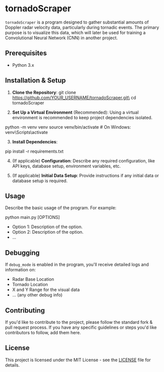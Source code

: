 # tornadoScraper

`tornadoScraper` is a program designed to gather substantial amounts of Doppler radar velocity data, particularly during tornadic events. The primary purpose is to visualize this data, which will later be used for training a Convolutional Neural Network (CNN) in another project.

## Prerequisites

- Python 3.x

## Installation & Setup

1. **Clone the Repository**:
git clone https://github.com/YOUR_USERNAME/tornadoScraper.git\
cd tornadoScraper


2. **Set Up a Virtual Environment** (Recommended):
Using a virtual environment is recommended to keep project dependencies isolated.

python -m venv venv
source venv/bin/activate # On Windows: venv\Scripts\activate


3. **Install Dependencies**:

pip install -r requirements.txt


4. (If applicable) **Configuration**:
Describe any required configuration, like API keys, database setup, environment variables, etc.

5. (If applicable) **Initial Data Setup**:
Provide instructions if any initial data or database setup is required.

## Usage

Describe the basic usage of the program. For example:

python main.py [OPTIONS]


- Option 1: Description of the option.
- Option 2: Description of the option.
- ...

## Debugging

If `debug_mode` is enabled in the program, you'll receive detailed logs and information on:
- Radar Base Location
- Tornado Location
- X and Y Range for the visual data
- ... (any other debug info)

## Contributing

If you'd like to contribute to the project, please follow the standard fork & pull request process. If you have any specific guidelines or steps you'd like contributors to follow, add them here.

## License

This project is licensed under the MIT License - see the [LICENSE](LICENSE) file for details.

